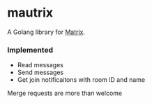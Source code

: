 mautrix
======
A Golang library for [Matrix](https://matrix.org).

### Implemented
* Read messages
* Send messages
* Get join notificaitons with room ID and name

Merge requests are more than welcome
